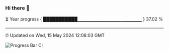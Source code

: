 ### Hi there 👋

⏳ Year progress { ███████████▁▁▁▁▁▁▁▁▁▁▁▁▁▁▁▁▁▁▁ } 37.02 %

---

⏰ Updated on Wed, 15 May 2024 12:08:03 GMT

![Progress Bar CI](https://github.com/liununu/liununu/workflows/Progress%20Bar%20CI/badge.svg)
